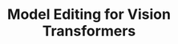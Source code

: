 ---
layout: default  
title:  "Model Editing for Vision Transformers"  
categories: conference  
topics: ["Model Editing", "LLMs"] 
authors: "Xinyi Huang, Kangfei Zhao, <strong>Long-Kai Huang</strong><sup>&dagger;</sup>"  
venue: "Advances in Neural Information Processing Systems"  
abbr: "NeurIPS"  
year: "2025"
---